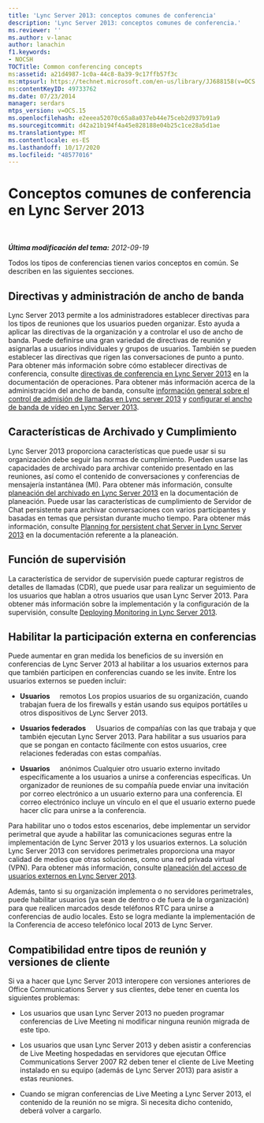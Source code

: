 ```yaml
---
title: 'Lync Server 2013: conceptos comunes de conferencia'
description: 'Lync Server 2013: conceptos comunes de conferencia.'
ms.reviewer: ''
ms.author: v-lanac
author: lanachin
f1.keywords:
- NOCSH
TOCTitle: Common conferencing concepts
ms:assetid: a21d4987-1c0a-44c8-8a39-9c17ffb57f3c
ms:mtpsurl: https://technet.microsoft.com/en-us/library/JJ688158(v=OCS.15)
ms:contentKeyID: 49733762
ms.date: 07/23/2014
manager: serdars
mtps_version: v=OCS.15
ms.openlocfilehash: e2eeea52070c65a8a037eb44e75ceb2d937b91a9
ms.sourcegitcommit: d42a21b194f4a45e828188e04b25c1ce28a5d1ae
ms.translationtype: MT
ms.contentlocale: es-ES
ms.lasthandoff: 10/17/2020
ms.locfileid: "48577016"
---
```

# <a name="common-conferencing-concepts-in-lync-server-2013"></a>Conceptos comunes de conferencia en Lync Server 2013

<div data-xmlns="http://www.w3.org/1999/xhtml">

<div class="topic" data-xmlns="http://www.w3.org/1999/xhtml" data-msxsl="urn:schemas-microsoft-com:xslt" data-cs="https://msdn.microsoft.com/">

<div data-asp="https://msdn2.microsoft.com/asp">



</div>

<div id="mainSection">

<div id="mainBody">

<span> </span>

_**Última modificación del tema:** 2012-09-19_

Todos los tipos de conferencias tienen varios conceptos en común. Se describen en las siguientes secciones.

<div>

## <a name="policies-and-bandwidth-management"></a>Directivas y administración de ancho de banda

Lync Server 2013 permite a los administradores establecer directivas para los tipos de reuniones que los usuarios pueden organizar. Esto ayuda a aplicar las directivas de la organización y a controlar el uso de ancho de banda. Puede definirse una gran variedad de directivas de reunión y asignarlas a usuarios individuales y grupos de usuarios. También se pueden establecer las directivas que rigen las conversaciones de punto a punto. Para obtener más información sobre cómo establecer directivas de conferencia, consulte [directivas de conferencia en Lync Server 2013](lync-server-2013-conferencing-policies.md) en la documentación de operaciones. Para obtener más información acerca de la administración del ancho de banda, consulte [información general sobre el control de admisión de llamadas en Lync server 2013](lync-server-2013-overview-of-call-admission-control.md) y [configurar el ancho de banda de vídeo en Lync Server 2013](lync-server-2013-configuring-video-bandwidth.md).

</div>

<div>

## <a name="archiving-and-compliance-features"></a>Características de Archivado y Cumplimiento

Lync Server 2013 proporciona características que puede usar si su organización debe seguir las normas de cumplimiento. Pueden usarse las capacidades de archivado para archivar contenido presentado en las reuniones, así como el contenido de conversaciones y conferencias de mensajería instantánea (MI). Para obtener más información, consulte [planeación del archivado en Lync Server 2013](lync-server-2013-planning-for-archiving.md) en la documentación de planeación. Puede usar las características de cumplimiento de Servidor de Chat persistente para archivar conversaciones con varios participantes y basadas en temas que persistan durante mucho tiempo. Para obtener más información, consulte [Planning for persistent chat Server in Lync Server 2013](lync-server-2013-planning-for-persistent-chat-server.md) en la documentación referente a la planeación.

</div>

<div>

## <a name="monitoring-feature"></a>Función de supervisión

La característica de servidor de supervisión puede capturar registros de detalles de llamadas (CDR), que puede usar para realizar un seguimiento de los usuarios que hablan a otros usuarios que usan Lync Server 2013. Para obtener más información sobre la implementación y la configuración de la supervisión, consulte [Deploying Monitoring in Lync Server 2013](lync-server-2013-deploying-monitoring.md).

</div>

<div>

## <a name="enabling-external-participation-in-conferences"></a>Habilitar la participación externa en conferencias

Puede aumentar en gran medida los beneficios de su inversión en conferencias de Lync Server 2013 al habilitar a los usuarios externos para que también participen en conferencias cuando se les invite. Entre los usuarios externos se pueden incluir:

  - **Usuarios**     remotos Los propios usuarios de su organización, cuando trabajan fuera de los firewalls y están usando sus equipos portátiles u otros dispositivos de Lync Server 2013.

  - **Usuarios federados**     Usuarios de compañías con las que trabaja y que también ejecutan Lync Server 2013. Para habilitar a sus usuarios para que se pongan en contacto fácilmente con estos usuarios, cree relaciones federadas con estas compañías.

  - **Usuarios**     anónimos Cualquier otro usuario externo invitado específicamente a los usuarios a unirse a conferencias específicas. Un organizador de reuniones de su compañía puede enviar una invitación por correo electrónico a un usuario externo para una conferencia. El correo electrónico incluye un vínculo en el que el usuario externo puede hacer clic para unirse a la conferencia.

Para habilitar uno o todos estos escenarios, debe implementar un servidor perimetral que ayude a habilitar las comunicaciones seguras entre la implementación de Lync Server 2013 y los usuarios externos. La solución Lync Server 2013 con servidores perimetrales proporciona una mayor calidad de medios que otras soluciones, como una red privada virtual (VPN). Para obtener más información, consulte [planeación del acceso de usuarios externos en Lync Server 2013](lync-server-2013-planning-for-external-user-access.md).

Además, tanto si su organización implementa o no servidores perimetrales, puede habilitar usuarios (ya sean de dentro o de fuera de la organización) para que realicen marcados desde teléfonos RTC para unirse a conferencias de audio locales. Esto se logra mediante la implementación de la Conferencia de acceso telefónico local 2013 de Lync Server.

</div>

<div>

## <a name="compatibility-among-meeting-types-and-client-versions"></a>Compatibilidad entre tipos de reunión y versiones de cliente

Si va a hacer que Lync Server 2013 interopere con versiones anteriores de Office Communications Server y sus clientes, debe tener en cuenta los siguientes problemas:

  - Los usuarios que usan Lync Server 2013 no pueden programar conferencias de Live Meeting ni modificar ninguna reunión migrada de este tipo.

  - Los usuarios que usan Lync Server 2013 y deben asistir a conferencias de Live Meeting hospedadas en servidores que ejecutan Office Communications Server 2007 R2 deben tener el cliente de Live Meeting instalado en su equipo (además de Lync Server 2013) para asistir a estas reuniones.

  - Cuando se migran conferencias de Live Meeting a Lync Server 2013, el contenido de la reunión no se migra. Si necesita dicho contenido, deberá volver a cargarlo.

</div>

</div>

<span> </span>

</div>

</div>

</div>

